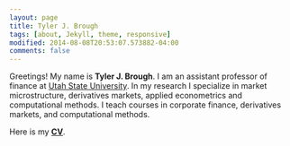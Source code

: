 ```yaml
---
layout: page
title: Tyler J. Brough 
tags: [about, Jekyll, theme, responsive]
modified: 2014-08-08T20:53:07.573882-04:00
comments: false 
---
```


Greetings! My name is **Tyler J. Brough**. I am an assistant professor of finance at [Utah State University](http://www.usu.edu/). In my research I specialize in market microstructure, derivatives markets, applied econometrics and computational methods. I teach courses in corporate finance, derivatives markets, and computational methods.

Here is my **[CV](/cv/TylerBroughCV.pdf)**.
